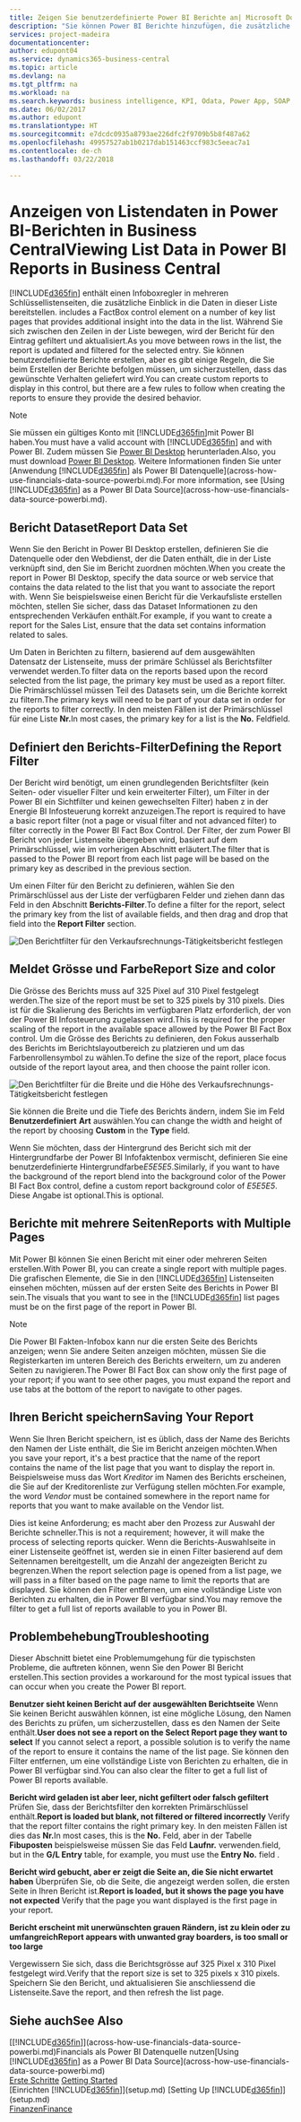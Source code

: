 ```yaml
---
title: Zeigen Sie benutzerdefinierte Power BI Berichte an| Microsoft Docs
description: "Sie können Power BI Berichte hinzufügen, die zusätzliche Einblick in Daten in Listen in Financials geben."
services: project-madeira
documentationcenter: 
author: edupont04
ms.service: dynamics365-business-central
ms.topic: article
ms.devlang: na
ms.tgt_pltfrm: na
ms.workload: na
ms.search.keywords: business intelligence, KPI, Odata, Power App, SOAP, analysis
ms.date: 06/02/2017
ms.author: edupont
ms.translationtype: HT
ms.sourcegitcommit: e7dcdc0935a8793ae226dfc2f9709b5b8f487a62
ms.openlocfilehash: 49957527ab1b0217dab151463ccf983c5eeac7a1
ms.contentlocale: de-ch
ms.lasthandoff: 03/22/2018

---
```

# <a name="viewing-list-data-in-power-bi-reports-in-business-central"></a><span data-ttu-id="9e1f7-103">Anzeigen von Listendaten in Power BI-Berichten in Business Central</span><span class="sxs-lookup"><span data-stu-id="9e1f7-103">Viewing List Data in Power BI Reports in Business Central</span></span> 
[!INCLUDE[d365fin](includes/d365fin_md.md)]<span data-ttu-id="9e1f7-104"> enthält einen Infoboxregler in mehreren Schlüssellistenseiten, die zusätzliche Einblick in die Daten in dieser Liste bereitstellen.</span><span class="sxs-lookup"><span data-stu-id="9e1f7-104"> includes a FactBox control element on a number of key list pages that provides additional insight into the data in the list.</span></span> <span data-ttu-id="9e1f7-105">Während Sie sich zwischen den Zeilen in der Liste bewegen, wird der Bericht für den Eintrag gefiltert und aktualisiert.</span><span class="sxs-lookup"><span data-stu-id="9e1f7-105">As you move between rows in the list, the report is updated and filtered for the selected entry.</span></span> <span data-ttu-id="9e1f7-106">Sie können benutzerdefinierte Berichte erstellen, aber es gibt einige Regeln, die Sie beim Erstellen der Berichte befolgen müssen, um sicherzustellen, dass das gewünschte Verhalten geliefert wird.</span><span class="sxs-lookup"><span data-stu-id="9e1f7-106">You can create custom reports to display in this control, but there are a few rules to follow when creating the reports to ensure they provide the desired behavior.</span></span>  

> [!NOTE]  
>   <span data-ttu-id="9e1f7-107">Sie müssen ein gültiges Konto mit  [!INCLUDE[d365fin](includes/d365fin_md.md)]mit Power BI haben.</span><span class="sxs-lookup"><span data-stu-id="9e1f7-107">You must have a valid account with [!INCLUDE[d365fin](includes/d365fin_md.md)] and with Power BI.</span></span> <span data-ttu-id="9e1f7-108">Zudem müssen Sie [Power BI Desktop](https://powerbi.microsoft.com/en-us/desktop/) herunterladen.</span><span class="sxs-lookup"><span data-stu-id="9e1f7-108">Also, you must download [Power BI Desktop](https://powerbi.microsoft.com/en-us/desktop/).</span></span> <span data-ttu-id="9e1f7-109">Weitere Informationen finden Sie unter [Anwendung [!INCLUDE[d365fin](includes/d365fin_md.md)] als Power BI Datenquelle](across-how-use-financials-data-source-powerbi.md).</span><span class="sxs-lookup"><span data-stu-id="9e1f7-109">For more information, see [Using [!INCLUDE[d365fin](includes/d365fin_md.md)] as a Power BI Data Source](across-how-use-financials-data-source-powerbi.md).</span></span>  

## <a name="report-data-set"></a><span data-ttu-id="9e1f7-110">Bericht Dataset</span><span class="sxs-lookup"><span data-stu-id="9e1f7-110">Report Data Set</span></span>
<span data-ttu-id="9e1f7-111">Wenn Sie den Bericht in Power BI Desktop erstellen, definieren Sie die Datenquelle oder den Webdienst, der die Daten enthält, die in der Liste verknüpft sind, den Sie im Bericht zuordnen möchten.</span><span class="sxs-lookup"><span data-stu-id="9e1f7-111">When you create the report in Power BI Desktop, specify the data source or web service that contains the data related to the list that you want to associate the report with.</span></span> <span data-ttu-id="9e1f7-112">Wenn Sie beispielsweise einen Bericht für die Verkaufsliste erstellen möchten, stellen Sie sicher, dass das Dataset Informationen zu den entsprechenden Verkäufen enthält.</span><span class="sxs-lookup"><span data-stu-id="9e1f7-112">For example, if you want to create a report for the Sales List, ensure that the data set contains information related to sales.</span></span>  

<span data-ttu-id="9e1f7-113">Um Daten in Berichten zu filtern, basierend auf dem ausgewählten Datensatz der Listenseite, muss der primäre Schlüssel als Berichtsfilter verwendet werden.</span><span class="sxs-lookup"><span data-stu-id="9e1f7-113">To filter data on the reports based upon the record selected from the list page, the primary key must be used as a report filter.</span></span> <span data-ttu-id="9e1f7-114">Die Primärschlüssel müssen Teil des Datasets sein, um die Berichte korrekt zu filtern.</span><span class="sxs-lookup"><span data-stu-id="9e1f7-114">The primary keys will need to be part of your data set in order for the reports to filter correctly.</span></span> <span data-ttu-id="9e1f7-115">In den meisten Fällen ist der Primärschlüssel für eine Liste **Nr.**</span><span class="sxs-lookup"><span data-stu-id="9e1f7-115">In most cases, the primary key for a list is the **No.**</span></span> <span data-ttu-id="9e1f7-116">Feld</span><span class="sxs-lookup"><span data-stu-id="9e1f7-116">field.</span></span>  

## <a name="defining-the-report-filter"></a><span data-ttu-id="9e1f7-117">Definiert den Berichts-Filter</span><span class="sxs-lookup"><span data-stu-id="9e1f7-117">Defining the Report Filter</span></span>
<span data-ttu-id="9e1f7-118">Der Bericht wird benötigt, um einen grundlegenden Berichtsfilter (kein Seiten- oder visueller Filter und kein erweiterter Filter), um Filter in der Power BI  ein Sichtfilter und keinen gewechselten Filter) haben z in der Energie BI Infosteuerung korrekt anzuzeigen.</span><span class="sxs-lookup"><span data-stu-id="9e1f7-118">The report is required to have a basic report filter (not a page or visual filter and not advanced filter) to filter correctly in the Power BI Fact Box Control.</span></span> <span data-ttu-id="9e1f7-119">Der Filter, der zum Power BI Bericht von jeder Listenseite übergeben wird, basiert auf dem Primärschlüssel, wie im vorherigen Abschnitt erläutert.</span><span class="sxs-lookup"><span data-stu-id="9e1f7-119">The filter that is passed to the Power BI report from each list page will be based on the primary key as described in the previous section.</span></span>  

<span data-ttu-id="9e1f7-120">Um einen Filter für den Bericht zu definieren, wählen Sie den Primärschlüssel aus der Liste der verfügbaren Felder und ziehen dann das Feld in den Abschnitt **Berichts-Filter**.</span><span class="sxs-lookup"><span data-stu-id="9e1f7-120">To define a filter for the report, select the primary key from the list of available fields, and then drag and drop that field into the **Report Filter** section.</span></span>  

![Den Berichtfilter für den Verkaufsrechnungs-Tätigkeitsbericht festlegen](./media/across-how-use-powerbi-reports-factbox/financials-powerbi-report-filter.png)

## <a name="report-size-and-color"></a><span data-ttu-id="9e1f7-122">Meldet Grösse und Farbe</span><span class="sxs-lookup"><span data-stu-id="9e1f7-122">Report Size and color</span></span>
<span data-ttu-id="9e1f7-123">Die Grösse des Berichts muss auf 325 Pixel auf 310 Pixel festgelegt werden.</span><span class="sxs-lookup"><span data-stu-id="9e1f7-123">The size of the report must be set to 325 pixels by 310 pixels.</span></span> <span data-ttu-id="9e1f7-124">Dies ist für die Skalierung des Berichts im verfügbaren Platz erforderlich, der von der Power BI Infosteuerung zugelassen wird.</span><span class="sxs-lookup"><span data-stu-id="9e1f7-124">This is required for the proper scaling of the report in the available space allowed by the Power BI Fact Box control.</span></span> <span data-ttu-id="9e1f7-125">Um die Grösse des Berichts zu definieren, den Fokus ausserhalb des Berichts im Berichtslayoutbereich zu platzieren und um das Farbenrollensymbol zu wählen.</span><span class="sxs-lookup"><span data-stu-id="9e1f7-125">To define the size of the report, place focus outside of the report layout area, and then choose the paint roller icon.</span></span>

![Den Berichtfilter für die Breite und die Höhe des Verkaufsrechnungs-Tätigkeitsbericht festlegen](./media/across-how-use-powerbi-reports-factbox/financials-powerbi-report-sizing.png)

<span data-ttu-id="9e1f7-127">Sie können die Breite und die Tiefe des Berichts ändern, indem Sie im Feld **Benutzerdefiniert** **Art** auswählen.</span><span class="sxs-lookup"><span data-stu-id="9e1f7-127">You can change the width and height of the report by choosing **Custom** in the **Type** field.</span></span>

<span data-ttu-id="9e1f7-128">Wenn Sie möchten, dass der Hintergrund des Bericht sich mit der Hintergrundfarbe der Power BI Infofaktenbox vermischt, definieren Sie eine benutzerdefinierte Hintergrundfarbe*E5E5E5*.</span><span class="sxs-lookup"><span data-stu-id="9e1f7-128">Similarly, if you want to have the background of the report blend into the background color of the Power BI Fact Box control, define a custom report background color of *E5E5E5*.</span></span> <span data-ttu-id="9e1f7-129">Diese Angabe ist optional.</span><span class="sxs-lookup"><span data-stu-id="9e1f7-129">This is optional.</span></span>  

## <a name="reports-with-multiple-pages"></a><span data-ttu-id="9e1f7-130">Berichte mit mehrere Seiten</span><span class="sxs-lookup"><span data-stu-id="9e1f7-130">Reports with Multiple Pages</span></span>
<span data-ttu-id="9e1f7-131">Mit Power BI können Sie einen Bericht mit einer oder mehreren Seiten erstellen.</span><span class="sxs-lookup"><span data-stu-id="9e1f7-131">With Power BI, you can create a single report with multiple pages.</span></span> <span data-ttu-id="9e1f7-132">Die grafischen Elemente, die Sie in den  [!INCLUDE[d365fin](includes/d365fin_md.md)] Listenseiten einsehen möchten, müssen auf der ersten Seite des Berichts in Power BI sein.</span><span class="sxs-lookup"><span data-stu-id="9e1f7-132">The visuals that you want to see in the [!INCLUDE[d365fin](includes/d365fin_md.md)] list pages must be on the first page of the report in Power BI.</span></span>  

> [!NOTE]  
>  <span data-ttu-id="9e1f7-133">Die Power BI Fakten-Infobox kann nur die ersten Seite des Berichts anzeigen; wenn Sie andere Seiten anzeigen möchten, müssen Sie die Registerkarten im unteren Bereich des Berichts erweitern, um zu anderen Seiten zu navigieren.</span><span class="sxs-lookup"><span data-stu-id="9e1f7-133">The Power BI Fact Box can show only the first page of your report; if you want to see other pages, you must expand the report and use tabs at the bottom of the report to navigate to other pages.</span></span>  

## <a name="saving-your-report"></a><span data-ttu-id="9e1f7-134">Ihren Bericht speichern</span><span class="sxs-lookup"><span data-stu-id="9e1f7-134">Saving Your Report</span></span>

<span data-ttu-id="9e1f7-135">Wenn Sie Ihren Bericht speichern, ist es üblich, dass der Name des Berichts den Namen der Liste enthält, die Sie im Bericht anzeigen möchten.</span><span class="sxs-lookup"><span data-stu-id="9e1f7-135">When you save your report, it's a best practice that the name of the report contains the name of the list page that you want to display the report in.</span></span> <span data-ttu-id="9e1f7-136">Beispielsweise muss das Wort *Kreditor* im Namen des Berichts erscheinen, die Sie auf der Kreditorenliste zur Verfügung stellen möchten.</span><span class="sxs-lookup"><span data-stu-id="9e1f7-136">For example, the word *Vendor* must be contained somewhere in the report name for reports that you want to make available on the Vendor list.</span></span>  

<span data-ttu-id="9e1f7-137">Dies ist keine Anforderung; es macht aber den Prozess zur Auswahl der Berichte schneller.</span><span class="sxs-lookup"><span data-stu-id="9e1f7-137">This is not a requirement; however, it will make the process of selecting reports quicker.</span></span> <span data-ttu-id="9e1f7-138">Wenn die Berichts-Auswahlseite in einer Listenseite geöffnet ist, werden sie in einen Filter basierend auf dem Seitennamen bereitgestellt, um die Anzahl der angezeigten Bericht zu begrenzen.</span><span class="sxs-lookup"><span data-stu-id="9e1f7-138">When the report selection page is opened from a list page, we will pass in a filter based on the page name to limit the reports that are displayed.</span></span>  <span data-ttu-id="9e1f7-139">Sie können den Filter entfernen, um eine vollständige Liste von Berichten zu erhalten, die in Power BI verfügbar sind.</span><span class="sxs-lookup"><span data-stu-id="9e1f7-139">You may remove the filter to get a full list of reports available to you in Power BI.</span></span>  

## <a name="troubleshooting"></a><span data-ttu-id="9e1f7-140">Problembehebung</span><span class="sxs-lookup"><span data-stu-id="9e1f7-140">Troubleshooting</span></span>
<span data-ttu-id="9e1f7-141">Dieser Abschnitt bietet eine Problemumgehung für die typischsten Probleme, die auftreten können, wenn Sie den Power BI Bericht erstellen.</span><span class="sxs-lookup"><span data-stu-id="9e1f7-141">This section provides a workaround for the most typical issues that can occur when you create the Power BI report.</span></span>  

<span data-ttu-id="9e1f7-142">**Benutzer sieht keinen Bericht auf der ausgewählten Berichtseite** Wenn Sie keinen Bericht auswählen können, ist eine mögliche Lösung, den Namen des Berichts zu prüfen, um sicherzustellen, dass es den Namen der Seite enthält.</span><span class="sxs-lookup"><span data-stu-id="9e1f7-142">**User does not see a report on the Select Report page they want to select** If you cannot select a report, a possible solution is to verify the name of the report to ensure it contains the name of the list page.</span></span> <span data-ttu-id="9e1f7-143">Sie können den Filter entfernen, um eine vollständige Liste von Berichten zu erhalten, die in Power BI verfügbar sind.</span><span class="sxs-lookup"><span data-stu-id="9e1f7-143">You can also clear the filter to get a full list of Power BI reports available.</span></span>  

<span data-ttu-id="9e1f7-144">**Bericht wird geladen ist aber leer, nicht gefiltert oder falsch gefiltert** Prüfen Sie, dass der Berichtsfilter den korrekten Primärschlüssel enthält.</span><span class="sxs-lookup"><span data-stu-id="9e1f7-144">**Report is loaded but blank, not filtered or filtered incorrectly** Verify that the report filter contains the right primary key.</span></span> <span data-ttu-id="9e1f7-145">In den meisten Fällen ist dies das **Nr.**</span><span class="sxs-lookup"><span data-stu-id="9e1f7-145">In most cases, this is the **No.**</span></span> <span data-ttu-id="9e1f7-146">Feld, aber in der Tabelle **Fibuposten** beispielsweise müssen Sie das Feld **Laufnr.** verwenden.</span><span class="sxs-lookup"><span data-stu-id="9e1f7-146">field, but in the **G/L Entry** table, for example, you must use the **Entry No.** field  .</span></span>

<span data-ttu-id="9e1f7-147">**Bericht wird gebucht, aber er zeigt die Seite an, die Sie nicht erwartet haben** Überprüfen Sie, ob die Seite, die angezeigt werden sollen, die ersten Seite in Ihren Bericht ist.</span><span class="sxs-lookup"><span data-stu-id="9e1f7-147">**Report is loaded, but it shows the page you have not expected** Verify that the page you want displayed is the first page in your report.</span></span>  

<span data-ttu-id="9e1f7-148">**Bericht erscheint mit unerwünschten grauen Rändern, ist zu klein oder zu umfangreich**</span><span class="sxs-lookup"><span data-stu-id="9e1f7-148">**Report appears with unwanted gray boarders, is too small or too large**</span></span>

<span data-ttu-id="9e1f7-149">Vergewissern Sie sich, dass die Berichtsgrösse auf 325 Pixel x 310 Pixel festgelegt wird.</span><span class="sxs-lookup"><span data-stu-id="9e1f7-149">Verify that the report size is set to 325 pixels x 310 pixels.</span></span> <span data-ttu-id="9e1f7-150">Speichern Sie den Bericht, und aktualisieren Sie anschliessend die Listenseite.</span><span class="sxs-lookup"><span data-stu-id="9e1f7-150">Save the report, and then refresh the list page.</span></span>  

## <a name="see-also"></a><span data-ttu-id="9e1f7-151">Siehe auch</span><span class="sxs-lookup"><span data-stu-id="9e1f7-151">See Also</span></span>
<span data-ttu-id="9e1f7-152">[[!INCLUDE[d365fin](includes/d365fin_md.md)]](across-how-use-financials-data-source-powerbi.md)Financials als Power BI Datenquelle nutzen</span><span class="sxs-lookup"><span data-stu-id="9e1f7-152">[Using [!INCLUDE[d365fin](includes/d365fin_md.md)] as a Power BI Data Source](across-how-use-financials-data-source-powerbi.md)</span></span>  
<span data-ttu-id="9e1f7-153">[Erste Schritte](product-get-started.md)  </span><span class="sxs-lookup"><span data-stu-id="9e1f7-153">[Getting Started](product-get-started.md)  </span></span>  
<span data-ttu-id="9e1f7-154">[Einrichten [!INCLUDE[d365fin](includes/d365fin_md.md)]](setup.md)  </span><span class="sxs-lookup"><span data-stu-id="9e1f7-154">[Setting Up [!INCLUDE[d365fin](includes/d365fin_md.md)]](setup.md)  </span></span>  
[<span data-ttu-id="9e1f7-155">Finanzen</span><span class="sxs-lookup"><span data-stu-id="9e1f7-155">Finance</span></span>](finance.md)  

